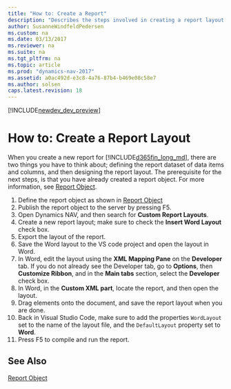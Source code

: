 ```yaml
---
title: "How to: Create a Report"
description: "Describes the steps involved in creating a report layout."
author: SusanneWindfeldPedersen
ms.custom: na
ms.date: 03/13/2017
ms.reviewer: na
ms.suite: na
ms.tgt_pltfrm: na
ms.topic: article
ms.prod: "dynamics-nav-2017"
ms.assetid: a0ac492d-e3c8-4a76-87b4-b469e08c58e7
ms.author: solsen
caps.latest.revision: 18
---
```


[!INCLUDE[newdev_dev_preview](includes/newdev_dev_preview.md)]

# How to: Create a Report Layout
When you create a new report for [!INCLUDE[d365fin_long_md](includes/d365fin_long_md.md)], there are two things you have to think about; defining the report dataset of data items and columns, and then designing the report layout. The prerequisite for the next steps, is that you have already created a report object. For more information, see [Report Object](devenv-report-object.md).

1. Define the report object as shown in [Report Object](devenv-report-object.md)
2. Publish the report object to the server by pressing F5.
3. Open Dynamics NAV, and then search for **Custom Report Layouts**.
4. Create a new report layout; make sure to check the **Insert Word Layout** check box.
5. Export the layout of the report.
6. Save the Word layout to the VS code project and open the layout in Word.
7. In Word, edit the layout using the **XML Mapping Pane** on the **Developer** tab. If you do not already see the Developer tab, go to **Options**, then **Customize Ribbon**, and in the **Main tabs** section, select the **Developer** check box.
8. In Word, in the **Custom XML part**, locate the report, and then open the layout.
9. Drag elements onto the document, and save the report layout when you are done.
10. Back in Visual Studio Code, make sure to add the properties ```WordLayout``` set to the name of the layout file, and the ```DefaultLayout``` property set to **Word**.
11. Press F5 to compile and run the report.


## See Also
[Report Object](devenv-report-object.md)  
